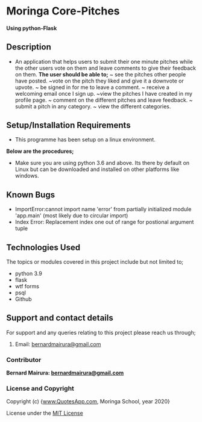 <!--headings-->

# Moringa Core-Pitches

#### Using python-Flask

## Description

* An application that helps users to submit their one minute pitches while the other users vote on them and leave comments to give their feedback on them.
**The user should be able to;**
~ see the pitches other people have posted.
~vote on the pitch they liked and give it a downvote or upvote.
~ be signed in for me to leave a comment.
~ receive a welcoming email once I sign up.
~view the pitches I have created in my profile page.
~ comment on the different pitches and leave feedback.
~  submit a pitch in any category.
~ view the different categories.


## Setup/Installation Requirements

* This programme has been setup on a linux environment.

**Below are the procedures;**
+  Make sure you are using python 3.6 and above. 
Its there by default on Linux but can be downloaded and installed on other platforms like windows.

## Known Bugs

* ImportError:cannot import name 'error' from partially initialized module 'app.main' (most likely due to circular import)
* Index Error: Replacement index one out of range for postional argument tuple

## Technologies Used

The topics or modules covered in this project include but not limited to;

* python 3.9
* flask
* wtf forms
* psql
* Github

## Support and contact details

For support and any queries relating to this project please reach us through;

1. Email: bernardmairura@gmail.com


### Contributor

 **Bernard Mairura: <bernardmairura@gmail.com>**
 

### License and Copyright

Copyright (c) {www.QuotesApp.com, Moringa School, year 2020}

License under the [MIT License](LICENSE)